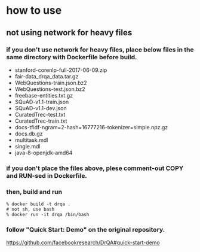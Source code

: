 # how to use
## not using network for heavy files
### if you don't use network for heavy files, place below files in the same directory with Dockerfile before build.
- stanford-corenlp-full-2017-06-09.zip
- fair-data_drqa_data.tar.gz
- WebQuestions-train.json.bz2
- WebQuestions-test.json.bz2
- freebase-entities.txt.gz
- SQuAD-v1.1-train.json
- SQuAD-v1.1-dev.json
- CuratedTrec-test.txt
- CuratedTrec-train.txt
- docs-tfidf-ngram=2-hash=16777216-tokenizer=simple.npz.gz
- docs.db.gz
- multitask.mdl
- single.mdl
- java-8-openjdk-amd64
### if you don't place the files above, plese comment-out COPY and RUN-sed in Dockerfile.
### then, build and run
```
% docker build -t drqa .
# not sh, use bash
% docker run -it drqa /bin/bash 
```
### follow "Quick Start: Demo" on the original repository.
https://github.com/facebookresearch/DrQA#quick-start-demo
